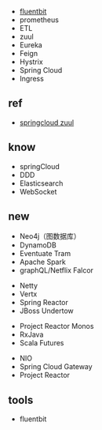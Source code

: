 
+ [fluentbit](https://fluentbit.io/)
+ prometheus
+ ETL
+ zuul
+ Eureka
+ Feign
+ Hystrix
+ Spring Cloud
+ Ingress


## ref
+ [springcloud zuul](http://www.ityouknow.com/springcloud/2017/06/01/gateway-service-zuul.html)


## know
+ springCloud
+ DDD
+ Elasticsearch
+ WebSocket

## new

+ Neo4j（图数据库）
+ DynamoDB
+ Eventuate Tram
+ Apache Spark
+ graphQL/Netflix Falcor
<!-- 异步IO -->
+ Netty
+ Vertx
+ Spring Reactor
+ JBoss Undertow
<!-- 响应式 -->
+ Project Reactor Monos
+ RxJava
+ Scala Futures
<!-- -- -->
+ NIO
+ Spring Cloud Gateway
+ Project Reactor


## tools
+ fluentbit